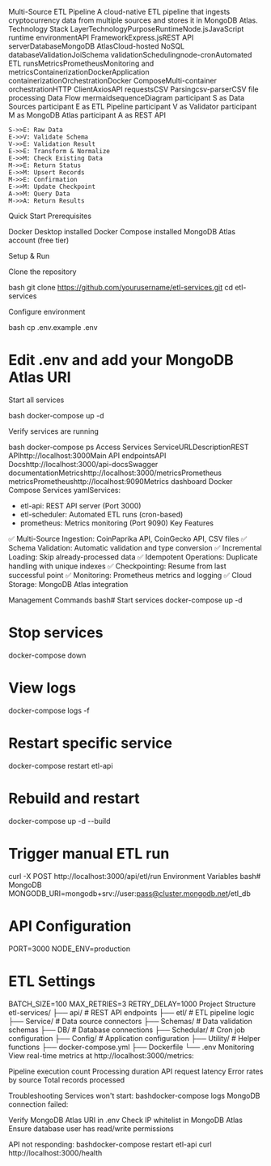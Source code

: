 Multi-Source ETL Pipeline
A cloud-native ETL pipeline that ingests cryptocurrency data from multiple sources and stores it in MongoDB Atlas.
Technology Stack
LayerTechnologyPurposeRuntimeNode.jsJavaScript runtime environmentAPI FrameworkExpress.jsREST API serverDatabaseMongoDB AtlasCloud-hosted NoSQL databaseValidationJoiSchema validationSchedulingnode-cronAutomated ETL runsMetricsPrometheusMonitoring and metricsContainerizationDockerApplication containerizationOrchestrationDocker ComposeMulti-container orchestrationHTTP ClientAxiosAPI requestsCSV Parsingcsv-parserCSV file processing
Data Flow
mermaidsequenceDiagram
    participant S as Data Sources
    participant E as ETL Pipeline
    participant V as Validator
    participant M as MongoDB Atlas
    participant A as REST API
    
    S->>E: Raw Data
    E->>V: Validate Schema
    V->>E: Validation Result
    E->>E: Transform & Normalize
    E->>M: Check Existing Data
    M->>E: Return Status
    E->>M: Upsert Records
    M->>E: Confirmation
    E->>M: Update Checkpoint
    A->>M: Query Data
    M->>A: Return Results
Quick Start
Prerequisites

Docker Desktop installed
Docker Compose installed
MongoDB Atlas account (free tier)

Setup & Run

Clone the repository

bash   git clone https://github.com/yourusername/etl-services.git
   cd etl-services

Configure environment

bash   cp .env.example .env
   # Edit .env and add your MongoDB Atlas URI

Start all services

bash   docker-compose up -d

Verify services are running

bash   docker-compose ps
Access Services
ServiceURLDescriptionREST APIhttp://localhost:3000Main API endpointsAPI Docshttp://localhost:3000/api-docsSwagger documentationMetricshttp://localhost:3000/metricsPrometheus metricsPrometheushttp://localhost:9090Metrics dashboard
Docker Compose Services
yamlServices:
  - etl-api:        REST API server (Port 3000)
  - etl-scheduler:  Automated ETL runs (cron-based)
  - prometheus:     Metrics monitoring (Port 9090)
Key Features

✅ Multi-Source Ingestion: CoinPaprika API, CoinGecko API, CSV files
✅ Schema Validation: Automatic validation and type conversion
✅ Incremental Loading: Skip already-processed data
✅ Idempotent Operations: Duplicate handling with unique indexes
✅ Checkpointing: Resume from last successful point
✅ Monitoring: Prometheus metrics and logging
✅ Cloud Storage: MongoDB Atlas integration

Management Commands
bash# Start services
docker-compose up -d

# Stop services
docker-compose down

# View logs
docker-compose logs -f

# Restart specific service
docker-compose restart etl-api

# Rebuild and restart
docker-compose up -d --build

# Trigger manual ETL run
curl -X POST http://localhost:3000/api/etl/run
Environment Variables
bash# MongoDB
MONGODB_URI=mongodb+srv://user:pass@cluster.mongodb.net/etl_db

# API Configuration
PORT=3000
NODE_ENV=production

# ETL Settings
BATCH_SIZE=100
MAX_RETRIES=3
RETRY_DELAY=1000
Project Structure
etl-services/
├── api/              # REST API endpoints
├── etl/              # ETL pipeline logic
├── Service/          # Data source connectors
├── Schemas/          # Data validation schemas
├── DB/               # Database connections
├── Schedular/        # Cron job configuration
├── Config/           # Application configuration
├── Utility/          # Helper functions
├── docker-compose.yml
├── Dockerfile
└── .env
Monitoring
View real-time metrics at http://localhost:3000/metrics:

Pipeline execution count
Processing duration
API request latency
Error rates by source
Total records processed

Troubleshooting
Services won't start:
bashdocker-compose logs
MongoDB connection failed:

Verify MongoDB Atlas URI in .env
Check IP whitelist in MongoDB Atlas
Ensure database user has read/write permissions

API not responding:
bashdocker-compose restart etl-api
curl http://localhost:3000/health